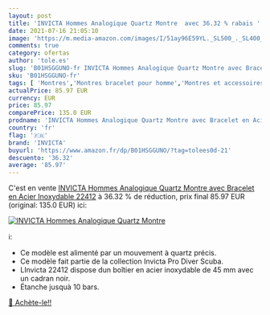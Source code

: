 ```yaml
---
layout: post
title: 'INVICTA Hommes Analogique Quartz Montre  avec 36.32 % rabais '
date: 2021-07-16 21:05:10
image: 'https://m.media-amazon.com/images/I/51ay96E59YL._SL500_._SL400_.jpg'
comments: true
category: ofertas
author: 'tole.es'
slug: 'B01HSGGUNO-fr INVICTA Hommes Analogique Quartz Montre avec Bracelet en...'
sku: 'B01HSGGUNO-fr'
tags: [ 'Montres','Montres bracelet pour homme','Montres et accessoires','Montres homme','invicta', ]
actualPrice: 85.97 EUR
currency: EUR
price: 85.97
comparePrice: 135.0 EUR
prodname: 'INVICTA Hommes Analogique Quartz Montre avec Bracelet en Acier Inoxydable 22412'
country: 'fr'
flag: '🇫🇷'
brand: 'INVICTA'
buyurl: 'https://www.amazon.fr/dp/B01HSGGUNO/?tag=tolees0d-21'
descuento: '36.32'
average: '85.97'
---
```


C'est en vente [INVICTA Hommes Analogique Quartz Montre avec Bracelet en Acier Inoxydable 22412](https://www.amazon.fr/dp/B01HSGGUNO/?tag=tolees0d-21)  à  36.32 % de réduction, prix final  85.97 EUR (original: 135.0 EUR) ici:

[![INVICTA Hommes Analogique Quartz Montre ](https://m.media-amazon.com/images/I/51ay96E59YL._SL500_._SL400_.jpg)](https://www.amazon.fr/dp/B01HSGGUNO/?tag=tolees0d-21)

ℹ️:

- Ce modèle est alimenté par un mouvement à quartz précis.
- Ce modèle fait partie de la collection Invicta Pro Diver Scuba.
- LInvicta 22412 dispose dun boîtier en acier inoxydable de 45 mm avec un cadran noir.
- Étanche jusquà 10 bars.

[🛒 Achète-le!!](https://www.amazon.fr/dp/B01HSGGUNO/?tag=tolees0d-21)
